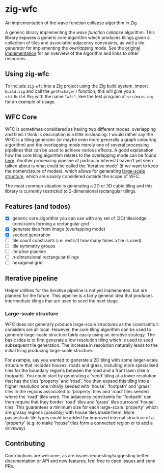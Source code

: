 # zig-wfc
An implementation of the wave function collapse algorithm in Zig

A generic library implementing the *wave function collapse* algorithm. This library exposes a generic core algorithm which produces tilings given a collection of tiles and associated adjacency constraints, as well a tile generator for implementing the _overlapping_ mode. See the [original implementation](https://github.com/mxgmn/WaveFunctionCollapse) for an overview of the algorithm and links to other resources.

## Using zig-wfc

To include `zig-wfc` into a Zig project using the Zig build system, import `build.zig` and call the `getPackage()` function; this will give you a `std.Build.Pkg` with the name `"wfc"`. See the test program at `src/main.zig` for an example of usage.

## WFC Core

WFC is sometimes considered as having two different modes: overlapping and tiled. I think is description is a little misleading: I would rather say the WFC is a tiling generator (or maybe even more generally a graph colouring algorithm) and the overlapping mode merely one of several processing pipelines that can be used to achieve various effects. A good explanation how the core tiling algorithm relates to the overlapping mode can be found [here](https://www.gridbugs.org/wave-function-collapse/). Another processing pipeline of particular interest I haven't yet seen talked about is what could be called the 'iterative mode' (if we want to keep the nomenclature of modes), which allows for generating [large-scale structure](#large-scale-structure), which are usually considered outside the scope of WFC.

The most common situation is generating a 2D or 3D cubic tiling and this library is currently restricted to 2-dimensional rectangular tilings.

## Features (and todos)
  
  - [x] generic core algorithm you can use with any set of (2D) tiles/edge constraints forming a rectangular grid
  - [x] generate tiles from image (overlapping mode)
  - [x] seeded generation
  - [ ] tile count constraints (i.e. restrict how many times a tile is used)
  - [ ] tile symmetry groups
  - [ ] iterative pipeline
  - [ ] _n_-dimensional rectangular tilings
  - [ ] hexagonal grid

## Iterative pipeline

Helper utilities for the iterative pipeline is not yet implemented, but are planned for the future. This pipeline is a fairly general idea that produces intermediate tilings that are used to seed the next stage.

### Large-scale structure

WFC does not generally produce large-scale structures as the constraints it considers are all local. However, the core tiling algorithm can be used to generate large-scale structure fairly easily using an iterative strategy. The basic idea is to first generate a low resolution tiling which is used to seed subsequent tile generation. The increase in resolution naturally leads to the initial tiling producing large-scale structure.

For example, say you wanted to generate a 2D tiling with some larger-scale structure that includes houses, roads and grass, including more specialised tiles for the boundary regions between the road and a front lawn (like a footpath). You could start by generating a 'seed' tiling at a lower resolution that has the tiles 'property' and 'road'. You then expand this tiling into a higher resolution one initially seeded with 'house', 'footpath' and 'grass' tiles in the regions associated to 'property' tiles and 'road' tiles seeded where the 'road' tiles were. The adjacency constraints for 'footpath' can then require that they border 'road' tiles and 'grass' tiles surround 'house' tiles. This guarantees a minimum size for each large-scale 'property' which are grassy regions (possibly) with house tiles inside them. More passes/sub-tile types could be added for improved internal structure of a 'property' (e.g. to make 'house' tiles form a connected region or to add a driveway).


## Contributing

Contributions are welcome, as are issues requesting/suggesting better documentation or API and new features; feel free to open issues and send PRs.
